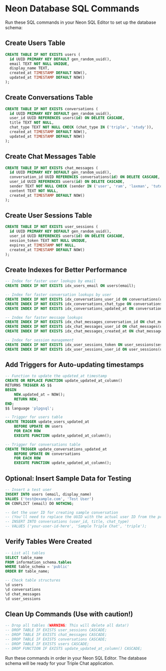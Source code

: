 
# Neon Database SQL Commands

Run these SQL commands in your Neon SQL Editor to set up the database schema:

## Create Users Table
```sql
CREATE TABLE IF NOT EXISTS users (
  id UUID PRIMARY KEY DEFAULT gen_random_uuid(),
  email TEXT NOT NULL UNIQUE,
  display_name TEXT,
  created_at TIMESTAMP DEFAULT NOW(),
  updated_at TIMESTAMP DEFAULT NOW()
);
```

## Create Conversations Table
```sql
CREATE TABLE IF NOT EXISTS conversations (
  id UUID PRIMARY KEY DEFAULT gen_random_uuid(),
  user_id UUID REFERENCES users(id) ON DELETE CASCADE,
  title TEXT NOT NULL,
  chat_type TEXT NOT NULL CHECK (chat_type IN ('triple', 'study')),
  created_at TIMESTAMP DEFAULT NOW(),
  updated_at TIMESTAMP DEFAULT NOW()
);
```

## Create Chat Messages Table
```sql
CREATE TABLE IF NOT EXISTS chat_messages (
  id UUID PRIMARY KEY DEFAULT gen_random_uuid(),
  conversation_id UUID REFERENCES conversations(id) ON DELETE CASCADE,
  user_id UUID REFERENCES users(id) ON DELETE CASCADE,
  sender TEXT NOT NULL CHECK (sender IN ('user', 'ram', 'laxman', 'tutor1', 'tutor2')),
  content TEXT NOT NULL,
  created_at TIMESTAMP DEFAULT NOW()
);
```

## Create User Sessions Table
```sql
CREATE TABLE IF NOT EXISTS user_sessions (
  id UUID PRIMARY KEY DEFAULT gen_random_uuid(),
  user_id UUID REFERENCES users(id) ON DELETE CASCADE,
  session_token TEXT NOT NULL UNIQUE,
  expires_at TIMESTAMP NOT NULL,
  created_at TIMESTAMP DEFAULT NOW()
);
```

## Create Indexes for Better Performance
```sql
-- Index for faster user lookups by email
CREATE INDEX IF NOT EXISTS idx_users_email ON users(email);

-- Index for faster conversation lookups by user
CREATE INDEX IF NOT EXISTS idx_conversations_user_id ON conversations(user_id);
CREATE INDEX IF NOT EXISTS idx_conversations_chat_type ON conversations(chat_type);
CREATE INDEX IF NOT EXISTS idx_conversations_updated_at ON conversations(updated_at DESC);

-- Index for faster message lookups
CREATE INDEX IF NOT EXISTS idx_chat_messages_conversation_id ON chat_messages(conversation_id);
CREATE INDEX IF NOT EXISTS idx_chat_messages_user_id ON chat_messages(user_id);
CREATE INDEX IF NOT EXISTS idx_chat_messages_created_at ON chat_messages(created_at DESC);

-- Index for session management
CREATE INDEX IF NOT EXISTS idx_user_sessions_token ON user_sessions(session_token);
CREATE INDEX IF NOT EXISTS idx_user_sessions_user_id ON user_sessions(user_id);
```

## Add Triggers for Auto-updating timestamps
```sql
-- Function to update the updated_at timestamp
CREATE OR REPLACE FUNCTION update_updated_at_column()
RETURNS TRIGGER AS $$
BEGIN
    NEW.updated_at = NOW();
    RETURN NEW;
END;
$$ language 'plpgsql';

-- Trigger for users table
CREATE TRIGGER update_users_updated_at
    BEFORE UPDATE ON users
    FOR EACH ROW
    EXECUTE FUNCTION update_updated_at_column();

-- Trigger for conversations table
CREATE TRIGGER update_conversations_updated_at
    BEFORE UPDATE ON conversations
    FOR EACH ROW
    EXECUTE FUNCTION update_updated_at_column();
```

## Optional: Insert Sample Data for Testing
```sql
-- Insert a test user
INSERT INTO users (email, display_name) 
VALUES ('test@example.com', 'Test User')
ON CONFLICT (email) DO NOTHING;

-- Get the user ID for creating sample conversation
-- (You'll need to replace the UUID with the actual user ID from the previous insert)
-- INSERT INTO conversations (user_id, title, chat_type)
-- VALUES ('your-user-id-here', 'Sample Triple Chat', 'triple');
```

## Verify Tables Were Created
```sql
-- List all tables
SELECT table_name 
FROM information_schema.tables 
WHERE table_schema = 'public' 
ORDER BY table_name;

-- Check table structures
\d users
\d conversations
\d chat_messages
\d user_sessions
```

## Clean Up Commands (Use with caution!)
```sql
-- Drop all tables (WARNING: This will delete all data!)
-- DROP TABLE IF EXISTS user_sessions CASCADE;
-- DROP TABLE IF EXISTS chat_messages CASCADE;
-- DROP TABLE IF EXISTS conversations CASCADE;
-- DROP TABLE IF EXISTS users CASCADE;
-- DROP FUNCTION IF EXISTS update_updated_at_column() CASCADE;
```

Run these commands in order in your Neon SQL Editor. The database schema will be ready for your Triple Chat application.
